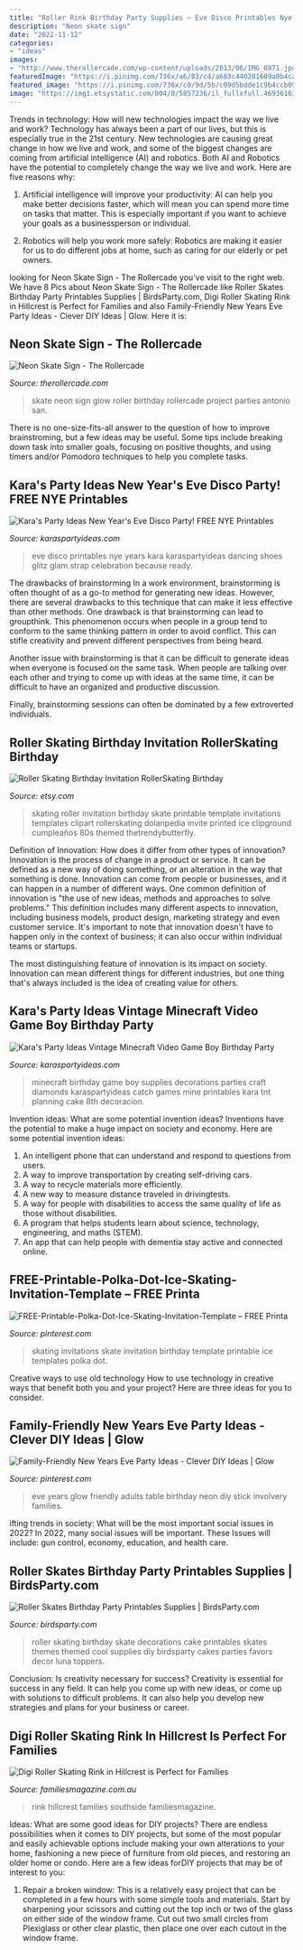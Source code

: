 ```yaml
---
title: "Roller Rink Birthday Party Supplies ~ Eve Disco Printables Nye Years Kara Karaspartyideas Dancing Shoes Glitz Glam Strap Celebration Because Ready"
description: "Neon skate sign"
date: "2022-11-12"
categories:
- "ideas"
images:
- "http://www.therollercade.com/wp-content/uploads/2013/06/IMG_0871.jpg"
featuredImage: "https://i.pinimg.com/736x/a6/83/c4/a683c440201609a0b4ca16827af2ce04.jpg"
featured_image: "https://i.pinimg.com/736x/c0/9d/5b/c09d5bdde1c9b4ccb09a85bc3bfe91db.jpg"
image: "https://img1.etsystatic.com/004/0/5857236/il_fullxfull.469361639_5las.jpg"
---
```



Trends in technology: How will new technologies impact the way we live and work?
Technology has always been a part of our lives, but this is especially true in the 21st century. New technologies are causing great change in how we live and work, and some of the biggest changes are coming from artificial intelligence (AI) and robotics.
Both AI and Robotics have the potential to completely change the way we live and work. Here are five reasons why:

1. Artificial intelligence will improve your productivity: AI can help you make better decisions faster, which will mean you can spend more time on tasks that matter. This is especially important if you want to achieve your goals as a businessperson or individual.

2. Robotics will help you work more safely: Robotics are making it easier for us to do different jobs at home, such as caring for our elderly or pet owners.

	

		
looking for Neon Skate Sign - The Rollercade you've visit to the right web. We have 8 Pics about Neon Skate Sign - The Rollercade like Roller Skates Birthday Party Printables Supplies | BirdsParty.com, Digi Roller Skating Rink in Hillcrest is Perfect for Families and also Family-Friendly New Years Eve Party Ideas - Clever DIY Ideas | Glow. Here it is:
		
    
## Neon Skate Sign - The Rollercade

<img loading=lazy src="http://www.therollercade.com/wp-content/uploads/2013/06/IMG_0871.jpg" onerror="this.onerror=null;this.src='https://tse1.mm.bing.net/th?id=OIP.CBaB4etYIB_5GZYoXZ9e4gHaGq&amp;pid=15.1';" alt="Neon Skate Sign - The Rollercade">

_Source: therollercade.com_

>skate neon sign glow roller birthday rollercade project parties antonio san. 

	

There is no one-size-fits-all answer to the question of how to improve brainstroming, but a few ideas may be useful. Some tips include breaking down task into smaller goals, focusing on positive thoughts, and using timers and/or Pomodoro techniques to help you complete tasks.

    
## Kara&#039;s Party Ideas New Year&#039;s Eve Disco Party! FREE NYE Printables

<img loading=lazy src="http://karaspartyideas.com/wp-content/uploads/2017/12/New-Years-Eve-Teen-Disco-Party-with-FREE-Printables-NYE-Tween-Celebration-by-Karas-Party-Ideas-Kara-Allen-KarasPartyIdeas.com-80.jpg" onerror="this.onerror=null;this.src='https://tse3.mm.bing.net/th?id=OIP._O9siaJ7zj3G6Hu5Qq41dwHaLH&amp;pid=15.1';" alt="Kara&#039;s Party Ideas New Year&#039;s Eve Disco Party! FREE NYE Printables">

_Source: karaspartyideas.com_

>eve disco printables nye years kara karaspartyideas dancing shoes glitz glam strap celebration because ready. 

	

The drawbacks of brainstorming
In a work environment, brainstorming is often thought of as a go-to method for generating new ideas. However, there are several drawbacks to this technique that can make it less effective than other methods.
One drawback is that brainstorming can lead to groupthink. This phenomenon occurs when people in a group tend to conform to the same thinking pattern in order to avoid conflict. This can stifle creativity and prevent different perspectives from being heard.

Another issue with brainstorming is that it can be difficult to generate ideas when everyone is focused on the same task. When people are talking over each other and trying to come up with ideas at the same time, it can be difficult to have an organized and productive discussion.

Finally, brainstorming sessions can often be dominated by a few extroverted individuals.

    
## Roller Skating Birthday Invitation RollerSkating Birthday

<img loading=lazy src="https://img1.etsystatic.com/004/0/5857236/il_fullxfull.469361639_5las.jpg" onerror="this.onerror=null;this.src='https://tse4.mm.bing.net/th?id=OIP.BBPl5xLyEFZRcuWZU-SJXgHaFS&amp;pid=15.1';" alt="Roller Skating Birthday Invitation RollerSkating Birthday">

_Source: etsy.com_

>skating roller invitation birthday skate printable template invitations templates clipart rollerskating dolanpedia invite printed ice clipground cumpleaños 80s themed thetrendybutterfly. 

	

Definition of Innovation: How does it differ from other types of innovation?
Innovation is the process of change in a product or service. It can be defined as a new way of doing something, or an alteration in the way that something is done. Innovation can come from people or businesses, and it can happen in a number of different ways. 
One common definition of innovation is "the use of new ideas, methods and approaches to solve problems." This definition includes many different aspects to innovation, including business models, product design, marketing strategy and even customer service. It's important to note that innovation doesn't have to happen only in the context of business; it can also occur within individual teams or startups. 

The most distinguishing feature of innovation is its impact on society. Innovation can mean different things for different industries, but one thing that's always included is the idea of creating value for others.

    
## Kara&#039;s Party Ideas Vintage Minecraft Video Game Boy Birthday Party

<img loading=lazy src="http://www.karaspartyideas.com/wp-content/uploads/2013/06/MCSU22_600x904.jpg" onerror="this.onerror=null;this.src='https://tse1.mm.bing.net/th?id=OIP.XSBZrdO8JycZXrab-kKcZwHaLK&amp;pid=15.1';" alt="Kara&#039;s Party Ideas Vintage Minecraft Video Game Boy Birthday Party">

_Source: karaspartyideas.com_

>minecraft birthday game boy supplies decorations parties craft diamonds karaspartyideas catch games mine printables kara tnt planning cake 8th decoracion. 

	

Invention ideas: What are some potential invention ideas?
Inventions have the potential to make a huge impact on society and economy. Here are some potential invention ideas:
1. An intelligent phone that can understand and respond to questions from users. 
2. A way to improve transportation by creating self-driving cars. 
3. A way to recycle materials more efficiently. 
4. A new way to measure distance traveled in drivingtests. 
5. A way for people with disabilities to access the same quality of life as those without disabilities. 
6. A program that helps students learn about science, technology, engineering, and maths (STEM). 
7. An app that can help people with dementia stay active and connected online.

    
## FREE-Printable-Polka-Dot-Ice-Skating-Invitation-Template – FREE Printa

<img loading=lazy src="https://i.pinimg.com/736x/a6/83/c4/a683c440201609a0b4ca16827af2ce04.jpg" onerror="this.onerror=null;this.src='https://tse4.mm.bing.net/th?id=OIP.oMLYozgmHmHRTDbLjOSeqQHaFS&amp;pid=15.1';" alt="FREE-Printable-Polka-Dot-Ice-Skating-Invitation-Template – FREE Printa">

_Source: pinterest.com_

>skating invitations skate invitation birthday template printable ice templates polka dot. 

	

Creative ways to use old technology
How to use technology in creative ways that benefit both you and your project? Here are three ideas for you to consider.

    
## Family-Friendly New Years Eve Party Ideas - Clever DIY Ideas | Glow

<img loading=lazy src="https://i.pinimg.com/736x/c0/9d/5b/c09d5bdde1c9b4ccb09a85bc3bfe91db.jpg" onerror="this.onerror=null;this.src='https://tse2.mm.bing.net/th?id=OIP.i4rtESZFJCjn8FGJTOBlFQHaJW&amp;pid=15.1';" alt="Family-Friendly New Years Eve Party Ideas - Clever DIY Ideas | Glow">

_Source: pinterest.com_

>eve years glow friendly adults table birthday neon diy stick involvery families. 

	

ifting trends in society: What will be the most important social issues in 2022?
In 2022, many social issues will be important. These Issues will include: gun control, economy, education, and health care.

    
## Roller Skates Birthday Party Printables Supplies | BirdsParty.com

<img loading=lazy src="http://cdn.shopify.com/s/files/1/1644/7575/products/roller-skates-skating-birthday-party-printables-shop-buy-ideas03_1024x1024.png?v=1481305997" onerror="this.onerror=null;this.src='https://tse3.mm.bing.net/th?id=OIP.YnG0xsqrWujidCagu8ot2QHaJ3&amp;pid=15.1';" alt="Roller Skates Birthday Party Printables Supplies | BirdsParty.com">

_Source: birdsparty.com_

>roller skating birthday skate decorations cake printables skates themes themed cool supplies diy birdsparty cakes parties favors decor luna toppers. 

	

Conclusion: Is creativity necessary for success?
Creativity is essential for success in any field. It can help you come up with new ideas, or come up with solutions to difficult problems. It can also help you develop new strategies and plans for your business or career.

    
## Digi Roller Skating Rink In Hillcrest Is Perfect For Families

<img loading=lazy src="https://www.familiesmagazine.com.au/wp-content/uploads/2017/03/03-22-11_20_48-digi-roller-skating-768x493.png" onerror="this.onerror=null;this.src='https://tse3.mm.bing.net/th?id=OIP.1HqRYZo6zarvjxqTcLw_gwHaEw&amp;pid=15.1';" alt="Digi Roller Skating Rink in Hillcrest is Perfect for Families">

_Source: familiesmagazine.com.au_

>rink hillcrest families southside familiesmagazine. 

	

Ideas: What are some good ideas for DIY projects?
There are endless possibilities when it comes to DIY projects, but some of the most popular and easily achievable options include making your own alterations to your home, fashioning a new piece of furniture from old pieces, and restoring an older home or condo. Here are a few ideas forDIY projects that may be of interest to you: 
1. Repair a broken window: This is a relatively easy project that can be completed in a few hours with some simple tools and materials. Start by sharpening your scissors and cutting out the top inch or two of the glass on either side of the window frame. Cut out two small circles from Plexiglass or other clear plastic, then place one over each cutout in the window frame.

